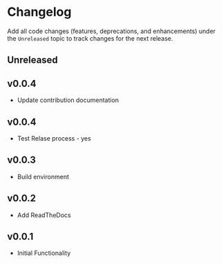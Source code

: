 # Changelog

Add all code changes (features, deprecations, and enhancements)
under the `Unreleased` topic to track changes for the next release.

## Unreleased
## v0.0.4
- Update contribution documentation

## v0.0.4
- Test Relase process - yes

## v0.0.3
- Build environment

## v0.0.2
- Add ReadTheDocs

## v0.0.1
- Initial Functionality
